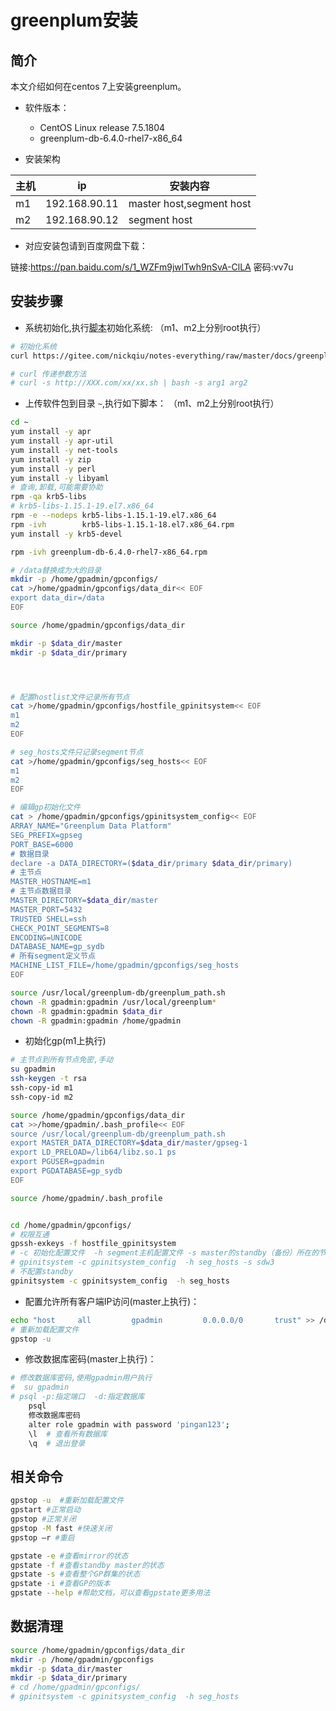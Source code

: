 # greenplum安装


## 简介

本文介绍如何在centos 7上安装greenplum。

* 软件版本：  
  * CentOS Linux release 7.5.1804
  * greenplum-db-6.4.0-rhel7-x86_64

* 安装架构 

|主机|ip|安装内容|
|--|--|--|
|m1|192.168.90.11|master host,segment host|
|m2|192.168.90.12|segment host|



* 对应安装包请到百度网盘下载：  

链接:https://pan.baidu.com/s/1_WZFm9jwlTwh9nSvA-ClLA  密码:vv7u


## 安装步骤   


* 系统初始化,执行[脚本](initsys.sh)初始化系统:  （m1、m2上分别root执行）

```bash 
# 初始化系统
curl https://gitee.com/nickqiu/notes-everything/raw/master/docs/greenplum/docs/initsys.sh | bash 

# curl 传递参数方法
# curl -s http://XXX.com/xx/xx.sh | bash -s arg1 arg2
```


* 上传软件包到目录 ``~``,执行如下脚本：  （m1、m2上分别root执行）  

```bash 
cd ~
yum install -y apr
yum install -y apr-util
yum install -y net-tools 
yum install -y zip
yum install -y perl
yum install -y libyaml
# 查询,卸载,可能需要协助
rpm -qa krb5-libs
# krb5-libs-1.15.1-19.el7.x86_64
rpm -e --nodeps krb5-libs-1.15.1-19.el7.x86_64
rpm -ivh        krb5-libs-1.15.1-18.el7.x86_64.rpm
yum install -y krb5-devel

rpm -ivh greenplum-db-6.4.0-rhel7-x86_64.rpm

# /data替换成为大的目录
mkdir -p /home/gpadmin/gpconfigs/
cat >/home/gpadmin/gpconfigs/data_dir<< EOF
export data_dir=/data
EOF

source /home/gpadmin/gpconfigs/data_dir

mkdir -p $data_dir/master
mkdir -p $data_dir/primary




# 配置hostlist文件记录所有节点    
cat >/home/gpadmin/gpconfigs/hostfile_gpinitsystem<< EOF
m1
m2
EOF

# seg_hosts文件只记录segment节点     
cat >/home/gpadmin/gpconfigs/seg_hosts<< EOF
m1
m2
EOF

# 编辑gp初始化文件 
cat > /home/gpadmin/gpconfigs/gpinitsystem_config<< EOF
ARRAY_NAME="Greenplum Data Platform"
SEG_PREFIX=gpseg
PORT_BASE=6000 
# 数据目录
declare -a DATA_DIRECTORY=($data_dir/primary $data_dir/primary)
# 主节点
MASTER_HOSTNAME=m1
# 主节点数据目录
MASTER_DIRECTORY=$data_dir/master 
MASTER_PORT=5432 
TRUSTED SHELL=ssh
CHECK_POINT_SEGMENTS=8
ENCODING=UNICODE
DATABASE_NAME=gp_sydb
# 所有segment定义节点  
MACHINE_LIST_FILE=/home/gpadmin/gpconfigs/seg_hosts
EOF

source /usr/local/greenplum-db/greenplum_path.sh
chown -R gpadmin:gpadmin /usr/local/greenplum*
chown -R gpadmin:gpadmin $data_dir
chown -R gpadmin:gpadmin /home/gpadmin
```

* 初始化gp(m1上执行)     

```bash 
# 主节点到所有节点免密,手动
su gpadmin
ssh-keygen -t rsa
ssh-copy-id m1
ssh-copy-id m2

source /home/gpadmin/gpconfigs/data_dir
cat >>/home/gpadmin/.bash_profile<< EOF
source /usr/local/greenplum-db/greenplum_path.sh
export MASTER_DATA_DIRECTORY=$data_dir/master/gpseg-1
export LD_PRELOAD=/lib64/libz.so.1 ps
export PGUSER=gpadmin
export PGDATABASE=gp_sydb
EOF

source /home/gpadmin/.bash_profile


cd /home/gpadmin/gpconfigs/
# 权限互通  
gpssh-exkeys -f hostfile_gpinitsystem
# -c 初始化配置文件  -h segment主机配置文件 -s master的standby（备份）所在的节点，书上和网上的一些资料都将standby放在最后一个节点
# gpinitsystem -c gpinitsystem_config  -h seg_hosts -s sdw3
# 不配置standby
gpinitsystem -c gpinitsystem_config  -h seg_hosts

```

* 配置允许所有客户端IP访问(master上执行)：  
 
```bash 
echo "host     all         gpadmin         0.0.0.0/0       trust" >> /data/master/gpseg-1/pg_hba.conf
# 重新加载配置文件
gpstop -u
```


* 修改数据库密码(master上执行)：  

```bash 
# 修改数据库密码,使用gpadmin用户执行
#  su gpadmin  
# psql -p:指定端口  -d:指定数据库
    psql
    修改数据库密码
    alter role gpadmin with password 'pingan123';
    \l  # 查看所有数据库
    \q  # 退出登录
```


## 相关命令

```bash 
gpstop -u  #重新加载配置文件
gpstart #正常启动 
gpstop #正常关闭 
gpstop -M fast #快速关闭 
gpstop –r #重启 

gpstate -e #查看mirror的状态
gpstate -f #查看standby master的状态
gpstate -s #查看整个GP群集的状态
gpstate -i #查看GP的版本
gpstate --help #帮助文档，可以查看gpstate更多用法
```

## 数据清理 

```bash 
source /home/gpadmin/gpconfigs/data_dir
mkdir -p /home/gpadmin/gpconfigs
mkdir -p $data_dir/master
mkdir -p $data_dir/primary
# cd /home/gpadmin/gpconfigs/
# gpinitsystem -c gpinitsystem_config  -h seg_hosts
```